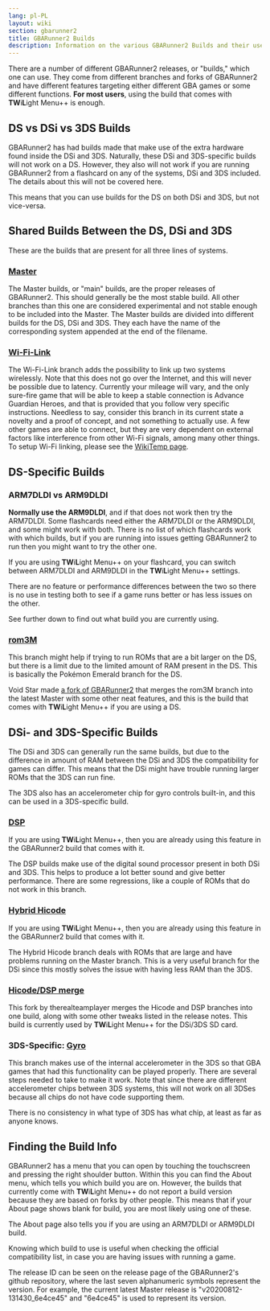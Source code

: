 ```yaml
---
lang: pl-PL
layout: wiki
section: gbarunner2
title: GBARunner2 Builds
description: Information on the various GBARunner2 Builds and their uses
---
```



There are a number of different GBARunner2 releases, or "builds," which one can use. They come from different branches and forks of GBARunner2 and have different features targeting either different GBA games or some different functions. **For most users**, using the build that comes with **TW**i**L**ight Menu++ is enough.

## DS vs DSi vs 3DS Builds

GBARunner2 has had builds made that make use of the extra hardware found inside the DSi and 3DS. Naturally, these DSi and 3DS-specific builds will not work on a DS. However, they also will not work if you are running GBARunner2 from a flashcard on any of the systems, DSi and 3DS included. The details about this will not be covered here.

This means that you can use builds for the DS on both DSi and 3DS, but not vice-versa.

## Shared Builds Between the DS, DSi and 3DS

These are the builds that are present for all three lines of systems.

### [Master](https://github.com/Gericom/GBARunner2/releases)

The Master builds, or "main" builds, are the proper releases of GBARunner2. This should generally be the most stable build. All other branches than this one are considered experimental and not stable enough to be included into the Master. The Master builds are divided into different builds for the DS, DSi and 3DS. They each have the name of the corresponding system appended at the end of the filename.

### [Wi-Fi-Link](https://github.com/Gericom/GBARunner2/releases/tag/v20200217-194452_0b8bbe3)

The Wi-Fi-Link branch adds the possibility to link up two systems wirelessly. Note that this does not go over the Internet, and this will never be possible due to latency. Currently your mileage will vary, and the only sure-fire game that will be able to keep a stable connection is Advance Guardian Heroes, and that is provided that you follow very specific instructions. Needless to say, consider this branch in its current state a novelty and a proof of concept, and not something to actually use. A few other games are able to connect, but they are very dependent on external factors like interference from other Wi-Fi signals, among many other things. To setup Wi-Fi linking, please see the [WikiTemp page](https://wiki.gbatemp.net/wiki/GBARunner2/Link).

## DS-Specific Builds

### ARM7DLDI vs ARM9DLDI

**Normally use the ARM9DLDI**, and if that does not work then try the ARM7DLDI. Some flashcards need either the ARM7DLDI or the ARM9DLDI, and some might work with both. There is no list of which flashcards work with which builds, but if you are running into issues getting GBARunner2 to run then you might want to try the other one.

If you are using **TW**i**L**ight Menu++ on your flashcard, you can switch between ARM7DLDI and ARM9DLDI in the **TW**i**L**ight Menu++ settings.

There are no feature or performance differences between the two so there is no use in testing both to see if a game runs better or has less issues on the other.

See further down to find out what build you are currently using.

### [rom3M](https://github.com/Gericom/GBARunner2/releases/tag/v20190911-201047_371815e)

This branch might help if trying to run ROMs that are a bit larger on the DS, but there is a limit due to the limited amount of RAM present in the DS. This is basically the Pokémon Emerald branch for the DS.

Void Star made [a fork of GBARunner2](https://github.com/unresolvedsymbol/GBARunner2-DSL-Enhanced/releases) that merges the rom3M branch into the latest Master with some other neat features, and this is the build that comes with **TW**i**L**ight Menu++ if you are using a DS.

## DSi- and 3DS-Specific Builds

The DSi and 3DS can generally run the same builds, but due to the difference in amount of RAM between the DSi and 3DS the compatibility for games can differ. This means that the DSi might have trouble running larger ROMs that the 3DS can run fine.

The 3DS also has an accelerometer chip for gyro controls built-in, and this can be used in a 3DS-specific build.

### [DSP](https://github.com/Gericom/GBARunner2/releases/tag/v20200809-113646_551ae99_dsp-audio)

If you are using **TW**i**L**ight Menu++, then you are already using this feature in the GBARunner2 build that comes with it.

The DSP builds make use of the digital sound processor present in both DSi and 3DS. This helps to produce a lot better sound and give better performance. There are some regressions, like a couple of ROMs that do not work in this branch.

### [Hybrid Hicode](https://github.com/Gericom/GBARunner2/releases/tag/v20200812-130512_d5dc8d8)

If you are using **TW**i**L**ight Menu++, then you are already using this feature in the GBARunner2 build that comes with it.

The Hybrid Hicode branch deals with ROMs that are large and have problems running on the Master branch. This is a very useful branch for the DSi since this mostly solves the issue with having less RAM than the 3DS.

### [Hicode/DSP merge](https://github.com/therealteamplayer/GBARunner2/releases/tag/v20210911-merges-and-tweaks)

This fork by therealteamplayer merges the Hicode and DSP branches into one build, along with some other tweaks listed in the release notes. This build is currently used by **TW**i**L**ight Menu++ for the DSi/3DS SD card.

### 3DS-Specific: [Gyro](https://github.com/Gericom/GBARunner2/releases/tag/v20191228-021638_ee7f6a0)

This branch makes use of the internal accelerometer in the 3DS so that GBA games that had this functionality can be played properly. There are several steps needed to take to make it work. Note that since there are different accelerometer chips between 3DS systems, this will not work on all 3DSes because all chips do not have code supporting them.

There is no consistency in what type of 3DS has what chip, at least as far as anyone knows.

## Finding the Build Info

GBARunner2 has a menu that you can open by touching the touchscreen and pressing the right shoulder button. Within this you can find the About menu, which tells you which build you are on. However, the builds that currently come with **TW**i**L**ight Menu++ do not report a build version because they are based on forks by other people. This means that if your About page shows blank for build, you are most likely using one of these.

The About page also tells you if you are using an ARM7DLDI or ARM9DLDI build.

Knowing which build to use is useful when checking the official compatibility list, in case you are having issues with running a game.

The release ID can be seen on the release page of the GBARunner2's github repository, where the last seven alphanumeric symbols represent the version. For example, the current latest Master release is "v20200812-131430_6e4ce45" and "6e4ce45" is used to represent its version.
